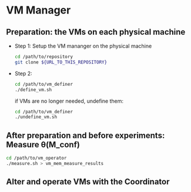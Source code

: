 # VM Manager

## Preparation:  the VMs on each physical machine

+ Step 1: Setup the VM mananger on the physical machine
    ```bash
    cd /path/to/repository
    git clone ${URL_TO_THIS_REPOSITORY}
    ```
+ Step 2:
    ```bash
    cd /path/to/vm_definer
    ./define_vm.sh
    ```
    if VMs are no longer needed, undefine them:
    ```bash
    cd /path/to/vm_definer
    ./undefine_vm.sh
    ```



## After preparation and before experiments: Measure θ(M_conf)
```bash
cd /path/to/vm_operator
./measure.sh > vm_mem_measure_results
```

## Alter and operate VMs with the Coordinator



